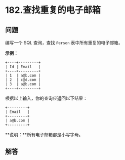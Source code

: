 # 182.查找重复的电子邮箱

## 问题

编写一个 SQL 查询，查找 `Person` 表中所有重复的电子邮箱。

**示例：**

```
+----+---------+
| Id | Email   |
+----+---------+
| 1  | a@b.com |
| 2  | c@d.com |
| 3  | a@b.com |
+----+---------+

```

根据以上输入，你的查询应返回以下结果：

```
+---------+
| Email   |
+---------+
| a@b.com |
+---------+

```

**说明：**所有电子邮箱都是小写字母。



## 解答

